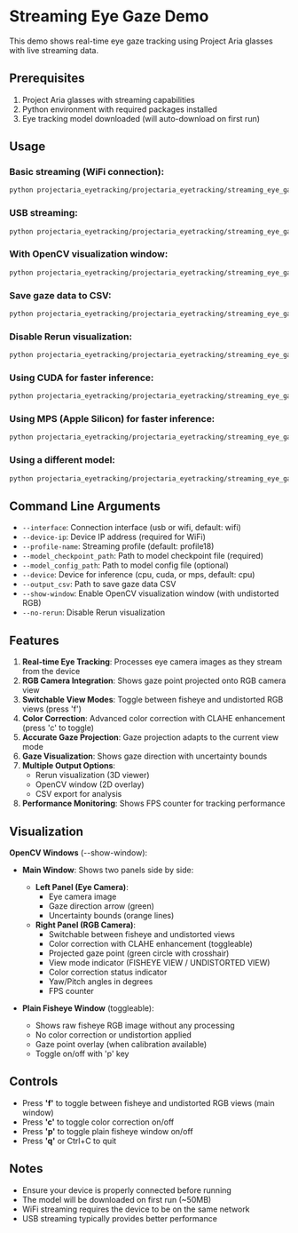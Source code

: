 # Streaming Eye Gaze Demo

This demo shows real-time eye gaze tracking using Project Aria glasses with live streaming data.

## Prerequisites

1. Project Aria glasses with streaming capabilities
2. Python environment with required packages installed
3. Eye tracking model downloaded (will auto-download on first run)

## Usage

### Basic streaming (WiFi connection):
```bash
python projectaria_eyetracking/projectaria_eyetracking/streaming_eye_gaze_demo.py --device-ip 192.168.0.23
```

### USB streaming:
```bash
python projectaria_eyetracking/projectaria_eyetracking/streaming_eye_gaze_demo.py --interface usb
```

### With OpenCV visualization window:
```bash
python projectaria_eyetracking/projectaria_eyetracking/streaming_eye_gaze_demo.py --device-ip 192.168.0.23 --show-window
```

### Save gaze data to CSV:
```bash
python projectaria_eyetracking/projectaria_eyetracking/streaming_eye_gaze_demo.py --device-ip 192.168.0.23 --output_csv gaze_data.csv
```

### Disable Rerun visualization:
```bash
python projectaria_eyetracking/projectaria_eyetracking/streaming_eye_gaze_demo.py --device-ip 192.168.0.23 --no-rerun
```

### Using CUDA for faster inference:
```bash
python projectaria_eyetracking/projectaria_eyetracking/streaming_eye_gaze_demo.py --device-ip 192.168.0.23 --device cuda
```

### Using MPS (Apple Silicon) for faster inference:
```bash
python projectaria_eyetracking/projectaria_eyetracking/streaming_eye_gaze_demo.py --device-ip 192.168.0.23 --device mps
```

### Using a different model:
```bash
python projectaria_eyetracking/projectaria_eyetracking/streaming_eye_gaze_demo.py --model_checkpoint_path /path/to/custom/model.pth
```

## Command Line Arguments

- `--interface`: Connection interface (usb or wifi, default: wifi)
- `--device-ip`: Device IP address (required for WiFi)
- `--profile-name`: Streaming profile (default: profile18)
- `--model_checkpoint_path`: Path to model checkpoint file (required)
- `--model_config_path`: Path to model config file (optional)
- `--device`: Device for inference (cpu, cuda, or mps, default: cpu)
- `--output_csv`: Path to save gaze data CSV
- `--show-window`: Enable OpenCV visualization window (with undistorted RGB)
- `--no-rerun`: Disable Rerun visualization

## Features

1. **Real-time Eye Tracking**: Processes eye camera images as they stream from the device
2. **RGB Camera Integration**: Shows gaze point projected onto RGB camera view
3. **Switchable View Modes**: Toggle between fisheye and undistorted RGB views (press 'f')
4. **Color Correction**: Advanced color correction with CLAHE enhancement (press 'c' to toggle)
5. **Accurate Gaze Projection**: Gaze projection adapts to the current view mode
6. **Gaze Visualization**: Shows gaze direction with uncertainty bounds
7. **Multiple Output Options**:
   - Rerun visualization (3D viewer)
   - OpenCV window (2D overlay)
   - CSV export for analysis
8. **Performance Monitoring**: Shows FPS counter for tracking performance

## Visualization

**OpenCV Windows** (--show-window): 
- **Main Window**: Shows two panels side by side:
  - **Left Panel (Eye Camera)**:
    - Eye camera image
    - Gaze direction arrow (green)
    - Uncertainty bounds (orange lines)
  - **Right Panel (RGB Camera)**:
    - Switchable between fisheye and undistorted views
    - Color correction with CLAHE enhancement (toggleable)
    - Projected gaze point (green circle with crosshair)
    - View mode indicator (FISHEYE VIEW / UNDISTORTED VIEW)
    - Color correction status indicator
    - Yaw/Pitch angles in degrees
    - FPS counter

- **Plain Fisheye Window** (toggleable):
  - Shows raw fisheye RGB image without any processing
  - No color correction or undistortion applied
  - Gaze point overlay (when calibration available)
  - Toggle on/off with 'p' key

## Controls

- Press **'f'** to toggle between fisheye and undistorted RGB views (main window)
- Press **'c'** to toggle color correction on/off
- Press **'p'** to toggle plain fisheye window on/off
- Press **'q'** or Ctrl+C to quit

## Notes

- Ensure your device is properly connected before running
- The model will be downloaded on first run (~50MB)
- WiFi streaming requires the device to be on the same network
- USB streaming typically provides better performance